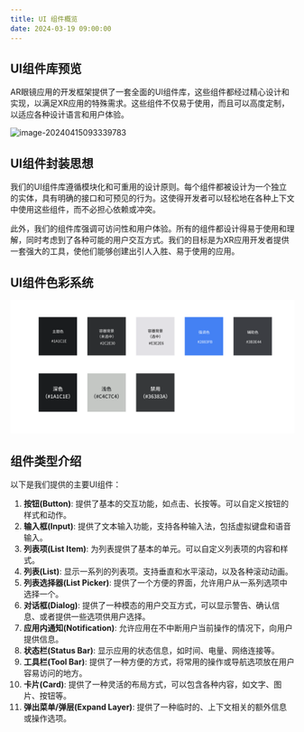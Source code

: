 ```yaml
---
title: UI 组件概览
date: 2024-03-19 09:00:00
---
```


## UI组件库预览

AR眼镜应用的开发框架提供了一套全面的UI组件库，这些组件都经过精心设计和实现，以满足XR应用的特殊需求。这些组件不仅易于使用，而且可以高度定制，以适应各种设计语言和用户体验。

![image-20240415093339783](./overview_ui_components.assets/image-20240415093339783.png)

## UI组件封装思想

我们的UI组件库遵循模块化和可重用的设计原则。每个组件都被设计为一个独立的实体，具有明确的接口和可预见的行为。这使得开发者可以轻松地在各种上下文中使用这些组件，而不必担心依赖或冲突。

此外，我们的组件库强调可访问性和用户体验。所有的组件都设计得易于使用和理解，同时考虑到了各种可能的用户交互方式。我们的目标是为XR应用开发者提供一套强大的工具，使他们能够创建出引人入胜、易于使用的应用。

## UI组件色彩系统

![image-20240415093516521](./overview_ui_components.assets/image-20240415093516521.png)

## 组件类型介绍

以下是我们提供的主要UI组件：

1. **按钮(Button)**: 提供了基本的交互功能，如点击、长按等。可以自定义按钮的样式和动作。
2. **输入框(Input)**: 提供了文本输入功能，支持各种输入法，包括虚拟键盘和语音输入。
3. **列表项(List Item)**: 为列表提供了基本的单元。可以自定义列表项的内容和样式。
4. **列表(List)**: 显示一系列的列表项。支持垂直和水平滚动，以及各种滚动动画。
5. **列表选择器(List Picker)**: 提供了一个方便的界面，允许用户从一系列选项中选择一个。
6. **对话框(Dialog)**: 提供了一种模态的用户交互方式，可以显示警告、确认信息、或者提供一些选项供用户选择。
7. **应用内通知(Notification)**: 允许应用在不中断用户当前操作的情况下，向用户提供信息。
8. **状态栏(Status Bar)**: 显示应用的状态信息，如时间、电量、网络连接等。
9. **工具栏(Tool Bar)**: 提供了一种方便的方式，将常用的操作或导航选项放在用户容易访问的地方。
10. **卡片(Card)**: 提供了一种灵活的布局方式，可以包含各种内容，如文字、图片、按钮等。
11. **弹出菜单/弹层(Expand Layer)**: 提供了一种临时的、上下文相关的额外信息或操作选项。
